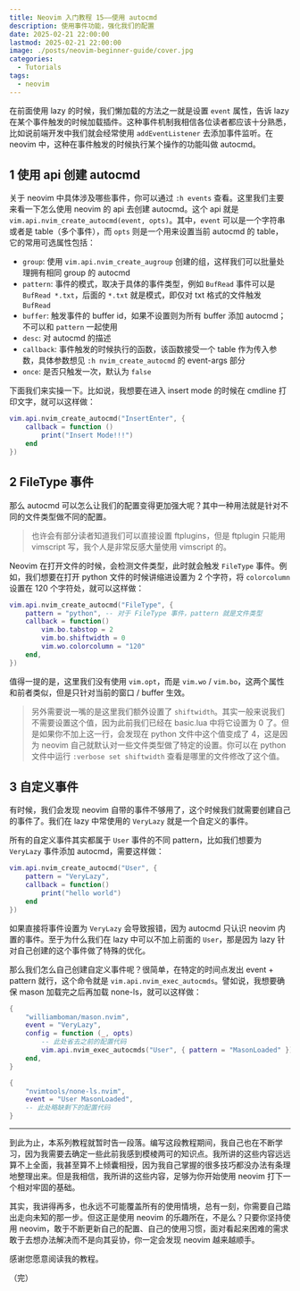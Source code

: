 ```yaml
---
title: Neovim 入门教程 15——使用 autocmd
description: 使用事件功能，强化我们的配置
date: 2025-02-21 22:00:00
lastmod: 2025-02-21 22:00:00
image: ./posts/neovim-beginner-guide/cover.jpg
categories:
  - Tutorials
tags:
  - neovim
---
```


在前面使用 lazy 的时候，我们懒加载的方法之一就是设置 `event` 属性，告诉 lazy 在某个事件触发的时候加载插件。这种事件机制我相信各位读者都应该十分熟悉，比如说前端开发中我们就会经常使用 `addEventListener` 去添加事件监听。在 neovim 中，这种在事件触发的时候执行某个操作的功能叫做 autocmd。

## 1 使用 api 创建 autocmd

关于 neovim 中具体涉及哪些事件，你可以通过 `:h events` 查看。这里我们主要来看一下怎么使用 neovim 的 api 去创建 autocmd。这个 api 就是 `vim.api.nvim_create_autocmd(event, opts)`。其中，`event` 可以是一个字符串或者是 table（多个事件），而 `opts` 则是一个用来设置当前 autocmd 的 table，它的常用可选属性包括：

- `group`: 使用 `vim.api.nvim_create_augroup` 创建的组，这样我们可以批量处理拥有相同 group 的 autocmd
- `pattern`: 事件的模式，取决于具体的事件类型，例如 `BufRead` 事件可以是 `BufRead *.txt`，后面的 `*.txt` 就是模式，即仅对 txt 格式的文件触发 `BufRead`
- `buffer`: 触发事件的 buffer id，如果不设置则为所有 buffer 添加 autocmd；不可以和 `pattern` 一起使用
- `desc`: 对 autocmd 的描述
- `callback`: 事件触发的时候执行的函数，该函数接受一个 table 作为传入参数，具体参数想见 `:h nvim_create_autocmd` 的 event-args 部分
- `once`: 是否只触发一次，默认为 `false`

下面我们来实操一下。比如说，我想要在进入 insert mode 的时候在 cmdline 打印文字，就可以这样做：

```lua
vim.api.nvim_create_autocmd("InsertEnter", {
    callback = function ()
        print("Insert Mode!!!")
    end
})
```

## 2 FileType 事件

那么 autocmd 可以怎么让我们的配置变得更加强大呢？其中一种用法就是针对不同的文件类型做不同的配置。

> 也许会有部分读者知道我们可以直接设置 ftplugins，但是 ftplugin 只能用 vimscript 写，我个人是非常反感大量使用 vimscript 的。

Neovim 在打开文件的时候，会检测文件类型，此时就会触发 `FileType` 事件。例如，我们想要在打开 python 文件的时候讲缩进设置为 2 个字符，将 `colorcolumn` 设置在 120 个字符处，就可以这样做：

```lua
vim.api.nvim_create_autocmd("FileType", {
    pattern = "python", -- 对于 FileType 事件，pattern 就是文件类型
    callback = function()
        vim.bo.tabstop = 2
        vim.bo.shiftwidth = 0
        vim.wo.colorcolumn = "120"
    end,
})
```

值得一提的是，这里我们没有使用 `vim.opt`，而是 `vim.wo` / `vim.bo`，这两个属性和前者类似，但是只针对当前的窗口 / buffer 生效。

> 另外需要说一嘴的是这里我们额外设置了 `shiftwidth`。其实一般来说我们不需要设置这个值，因为此前我们已经在 basic.lua 中将它设置为 0 了。但是如果你不加上这一行，会发现在 python 文件中这个值变成了 4，这是因为 neovim 自己就默认对一些文件类型做了特定的设置。你可以在 python 文件中运行 `:verbose set shiftwidth` 查看是哪里的文件修改了这个值。

## 3 自定义事件

有时候，我们会发现 neovim 自带的事件不够用了，这个时候我们就需要创建自己的事件了。我们在 lazy 中常使用的 `VeryLazy` 就是一个自定义的事件。

所有的自定义事件其实都属于 `User` 事件的不同 pattern，比如我们想要为 `VeryLazy` 事件添加 autocmd，需要这样做：

```lua
vim.api.nvim_create_autocmd("User", {
    pattern = "VeryLazy",
    callback = function()
        print("hello world")
    end
})
```

如果直接将事件设置为 `VeryLazy` 会导致报错，因为 autocmd 只认识 neovim 内置的事件。至于为什么我们在 lazy 中可以不加上前面的 `User`，那是因为 lazy 针对自己创建的这个事件做了特殊的优化。

那么我们怎么自己创建自定义事件呢？很简单，在特定的时间点发出 event + pattern 就行，这个命令就是 `vim.api.nvim_exec_autocmds`。譬如说，我想要确保 mason 加载完之后再加载 none-ls，就可以这样做：

```lua
{
    "williamboman/mason.nvim",
    event = "VeryLazy",
    config = function (_, opts)
        -- 此处省去之前的配置代码
        vim.api.nvim_exec_autocmds("User", { pattern = "MasonLoaded" })
    end,
}

{
    "nvimtools/none-ls.nvim",
    event = "User MasonLoaded",
    -- 此处略缺剩下的配置代码
}
```

---

到此为止，本系列教程就暂时告一段落。编写这段教程期间，我自己也在不断学习，因为我需要去确定一些此前我感到模棱两可的知识点。我所讲的这些内容远远算不上全面，我甚至算不上倾囊相授，因为我自己掌握的很多技巧都没办法有条理地整理出来。但是我相信，我所讲的这些内容，足够为你开始使用 neovim 打下一个相对牢固的基础。

其实，我讲得再多，也永远不可能覆盖所有的使用情境，总有一刻，你需要自己踏出走向未知的那一步。但这正是使用 neovim 的乐趣所在，不是么？只要你坚持使用 neovim，敢于不断更新自己的配置、自己的使用习惯，面对看起来困难的需求敢于去想办法解决而不是向其妥协，你一定会发现 neovim 越来越顺手。

感谢您愿意阅读我的教程。

（完）
